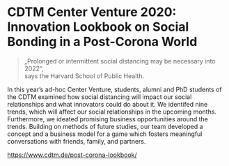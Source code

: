 # CDTM Center Venture 2020:<br>Innovation Lookbook on Social Bonding in a Post-Corona World

> „Prolonged or intermittent social distancing may be necessary into 2022“,  
says the Harvard School of Public Health.  

In this year’s ad-hoc Center Venture, students, alumni and PhD students of the CDTM examined how social distancing will impact our social relationships and what innovators could do about it. We identifed nine trends, which will affect our social relationships in the upcoming months. Furthermore, we ideated promising business opportunities around the trends. Building on methods of future studies, our team developed a concept and a business model for a game which fosters meaningful conversations with friends, family, and partners.  

https://www.cdtm.de/post-corona-lookbook/
